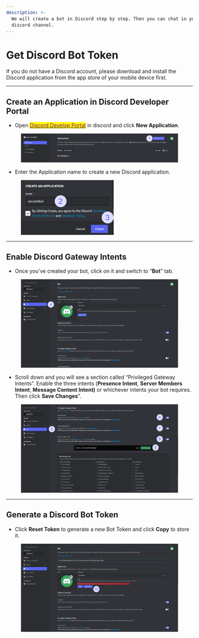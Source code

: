 ```yaml
---
description: >-
  We will create a bot in Discord step by step. Then you can chat in your
  discord channel.
---
```


# Get Discord Bot Token

If you do not have a Discord account, please download and install the Discord application from the app store of your mobile device first.

***

## Create an Application in Discord Developer Portal

* Open [<mark style="color:purple;">Discord Develop Portal</mark>](https://discord.com/developers/applications) in discord and click **New Application**.

<figure><img src="../.gitbook/assets/image (3) (1).png" alt=""><figcaption></figcaption></figure>

* Enter the Application name to create a new Discord application.

<figure><img src="../.gitbook/assets/image (4) (1).png" alt=""><figcaption></figcaption></figure>

***

## Enable Discord Gateway Intents

* Once you’ve created your bot, click on it and switch to “**Bot**” tab.

<figure><img src="../.gitbook/assets/image (6) (1).png" alt=""><figcaption></figcaption></figure>

* Scroll down and you will see a section called “Privileged Gateway Intents”. Enable the three intents (**Presence Intent**, **Server Members Intent**, **Message Content Intent)** or whichever intents your bot requires. Then click **Save Changes**”.

<figure><img src="../.gitbook/assets/image (7) (1).png" alt=""><figcaption></figcaption></figure>

***

## Generate a Discord Bot Token

* Click **Reset Token** to generate a new Bot Token and click **Copy** to store it.

<figure><img src="../.gitbook/assets/image (8) (1).png" alt=""><figcaption></figcaption></figure>
